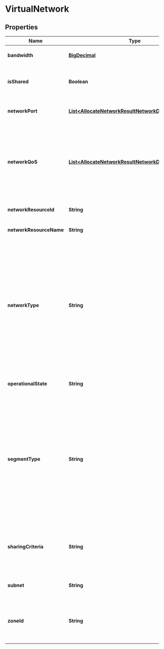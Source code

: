 
# VirtualNetwork

## Properties
Name | Type | Description | Notes
------------ | ------------- | ------------- | -------------
**bandwidth** | [**BigDecimal**](BigDecimal.md) | Minimum network bandwidth (in Mbps). | 
**isShared** | **Boolean** | It defines whether the virtualised network is shared among consumers. | 
**networkPort** | [**List&lt;AllocateNetworkResultNetworkDataNetworkPort&gt;**](AllocateNetworkResultNetworkDataNetworkPort.md) | Element providing information of an instantiated virtual network port. | 
**networkQoS** | [**List&lt;AllocateNetworkResultNetworkDataNetworkQoS&gt;**](AllocateNetworkResultNetworkDataNetworkQoS.md) | Element providing information about Quality of Service attributes that the network shall support. The cardinality can be \&quot;0\&quot; to allow for networks without any specified QoS requirements. | 
**networkResourceId** | **String** | Identifier of the virtualised network resource. | 
**networkResourceName** | **String** | Name of the virtualised network resource. | 
**networkType** | **String** | The type of network that maps to the virtualised network. This list is extensible. Examples are: \&quot;local\&quot;, \&quot;vlan\&quot;, \&quot;vxlan\&quot;, \&quot;gre\&quot;, \&quot;l3-vpn\&quot;, etc. The cardinality can be \&quot;0\&quot; to cover the case where this attribute is not required to create the virtualised network. | 
**operationalState** | **String** | The operational state of the virtualised network. | 
**segmentType** | **String** | The isolated segment for the virtualised network. For instance, for a \&quot;vlan\&quot; networkType, it corresponds to the vlan identifier; and for a \&quot;gre\&quot; networkType, this corresponds to a gre key. The cardinality can be \&quot;0\&quot; to allow for flat networks without any specific segmentation. | 
**sharingCriteria** | **String** | Only present for shared networks. Indicate the sharing criteria for this network. This criteria might be a list of authorized consumers. | 
**subnet** | **String** | Only present if the network provides layer 3 connectivity. | 
**zoneId** | **String** | If present, it identifies the Resource Zone where the virtual network resources have been allocated. | 



